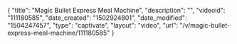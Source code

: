 {
    "title": "Magic Bullet Express Meal Machine",
    "description": "",
    "videoid": "111180585",
    "date_created": "1502924801",
    "date_modified": "1504247457",
    "type": "captivate",
    "layout": "video",
    "url": "\/v\/magic-bullet-express-meal-machine\/111180585"
}